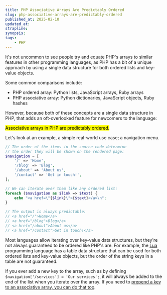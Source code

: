 ```yaml
---
title: PHP Associative Arrays Are Predictably Ordered
slug: php-associative-arrays-are-predictably-ordered
published_at: 2025-02-10
updated_at: 
strapline: 
synopsis: 
tags:
    - PHP
---
```


It's not uncommon to see people try and equate PHP's arrays to similar features in other programming languages, as PHP has a bit of a unique approach by using a single data structure for both ordered lists and key-value objects.

Some common comparisons include:

- PHP ordered array: Python lists, JavaScript arrays, Ruby arrays
- PHP associative array: Python dictionaries, JavaScript objects, Ruby hashes

However, because both of these concepts are a single data structure in PHP, that adds an oft-overlooked feature for newcomers to the language:

<mark>Associative arrays in PHP are predictably ordered.</mark>

Let's look at an example, a simple real-world use case; a navigation menu.

```php
// The order of the items in the source code determine
// the order they will be shown on the rendered page:
$navigation = [
    '/' => 'Home',
    '/blog' => 'Blog',
    '/about' => 'About us',
    '/contact' => 'Get in touch!',
];

// We can iterate over them like any ordered list:
foreach ($navigation as $link => $text) {
    echo "<a href=\"{$link}\">{$text}</a>\n";
}

// The output is always predictable:
// <a href="/">Home</a>
// <a href="/blog">Blog</a>
// <a href="/about">About us</a>
// <a href="/contact">Get in touch!</a>
```

Most languages allow iterating over key-value data structures, but they're not always guaranteed to be ordered like PHP's are. For example, the [Lua](https://www.lua.org/) programming language has a table data structure that can be used for both ordered lists and key-value objects, but the order of the string keys in a table are not guaranteed.

If you ever add a new key to the array, such as by defining `$navigation['/services'] = 'Our services';`, it will always be added to the end of the list when you iterate over the array. If you need to [prepend a key to an associative array, you can do that too](/prepending-a-string-key-to-an-associative-array-in-php).
